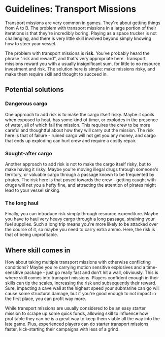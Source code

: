 # Guidelines: Transport Missions
Transport missions are very common in games. They're about getting things from A to B. The problem with transport missions in a large portion of their iterations is that they're incredibly boring. Playing as a space trucker is not challenging, and there is very little skill involved beyond simply knowing how to steer your vessel.

The problem with transport missions is **risk.** You've probably heard the phrase "risk and reward", and that's very appropriate here. Transport missions reward you with a usually insignificant sum, for little to no resource investment and risk. The solution here is simple: make missions risky, and make them require skill and thought to succeed in.

## Potential solutions
### Dangerous cargo
One approach to add risk is to make the cargo itself risky. Maybe it spoils when exposed to heat, has some kind of timer, or explodes in the presence of water, all of which fail the mission. This requires the crew to be more careful and thoughtful about how they will carry out the mission. The risk here is that of failure - ruined cargo will not get you any money, and cargo that ends up exploding can hurt crew and require a costly repair.

### Sought-after cargo
Another approach to add risk is not to make the cargo itself risky, but to make having it risky. Maybe you're moving illegal drugs through someone's territory, or valuable cargo through a passage known to be frequented by pirates. The risk here is that posed towards the crew - getting caught with drugs will net you a hefty fine, and attracting the attention of pirates might lead to your vessel sinking.

### The long haul
Finally, you can introduce risk simply through resource expenditure. Maybe you have to haul very heavy cargo through a long passage, straining your fuel supplies. Such a long trip means you're more likely to be attacked over the course of it, so maybe you need to carry extra ammo. Here, the risk is that of being unprofitable.

## Where skill comes in
How about taking multiple transport missions with otherwise conflicting conditions? Maybe you're carrying motion sensitive explosives and a time-sensitive package - just go really fast and don't hit a wall, obviously. This is where skill comes into transport missions. Players confident enough in their skills can tip the scales, increasing the risk and subsequently their reward. Sure, impacting a cave wall at the highest speed your submarine can go will cause some structural damage, but if you're good enough to not impact in the first place, you can profit way more.

While transport missions are usually considered to be an easy starter mission to scrape up some quick funds, allowing skill to influence how profitable they can be is a great way to keep them viable all the way into the late game. Plus, experienced players can do starter transport missions faster, kick-starting their campaigns with less of a grind.
